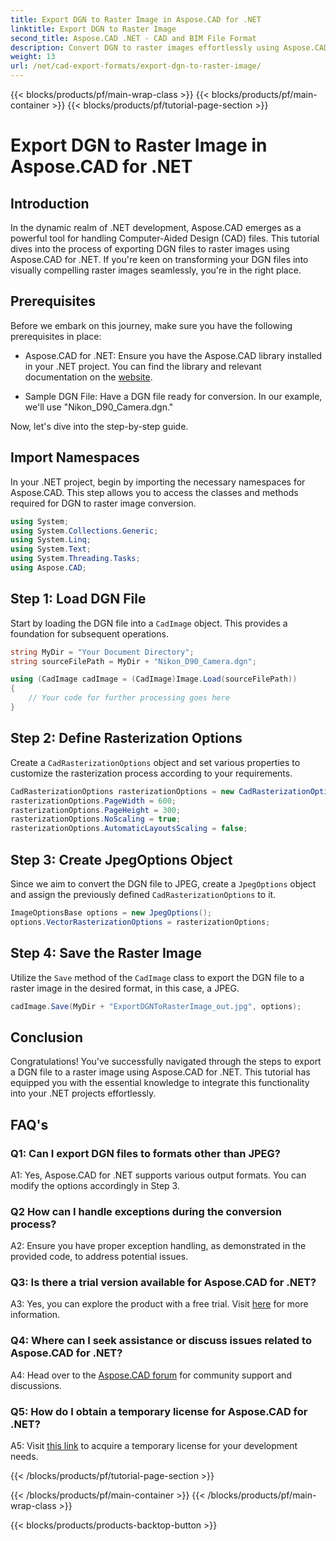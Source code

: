 ```yaml
---
title: Export DGN to Raster Image in Aspose.CAD for .NET
linktitle: Export DGN to Raster Image
second_title: Aspose.CAD .NET - CAD and BIM File Format
description: Convert DGN to raster images effortlessly using Aspose.CAD for .NET. Explore step-by-step guide and unleash the power of .NET in CAD file manipulation.
weight: 13
url: /net/cad-export-formats/export-dgn-to-raster-image/
---
```


{{< blocks/products/pf/main-wrap-class >}}
{{< blocks/products/pf/main-container >}}
{{< blocks/products/pf/tutorial-page-section >}}

# Export DGN to Raster Image in Aspose.CAD for .NET

## Introduction

In the dynamic realm of .NET development, Aspose.CAD emerges as a powerful tool for handling Computer-Aided Design (CAD) files. This tutorial dives into the process of exporting DGN files to raster images using Aspose.CAD for .NET. If you're keen on transforming your DGN files into visually compelling raster images seamlessly, you're in the right place.

## Prerequisites

Before we embark on this journey, make sure you have the following prerequisites in place:

- Aspose.CAD for .NET: Ensure you have the Aspose.CAD library installed in your .NET project. You can find the library and relevant documentation on the [website](https://reference.aspose.com/cad/net/).

- Sample DGN File: Have a DGN file ready for conversion. In our example, we'll use "Nikon_D90_Camera.dgn."

Now, let's dive into the step-by-step guide.

## Import Namespaces

In your .NET project, begin by importing the necessary namespaces for Aspose.CAD. This step allows you to access the classes and methods required for DGN to raster image conversion.

```csharp
using System;
using System.Collections.Generic;
using System.Linq;
using System.Text;
using System.Threading.Tasks;
using Aspose.CAD;
```

## Step 1: Load DGN File

Start by loading the DGN file into a `CadImage` object. This provides a foundation for subsequent operations.

```csharp
string MyDir = "Your Document Directory";
string sourceFilePath = MyDir + "Nikon_D90_Camera.dgn";

using (CadImage cadImage = (CadImage)Image.Load(sourceFilePath))
{
    // Your code for further processing goes here
}
```

## Step 2: Define Rasterization Options

Create a `CadRasterizationOptions` object and set various properties to customize the rasterization process according to your requirements.

```csharp
CadRasterizationOptions rasterizationOptions = new CadRasterizationOptions();
rasterizationOptions.PageWidth = 600;
rasterizationOptions.PageHeight = 300;
rasterizationOptions.NoScaling = true;
rasterizationOptions.AutomaticLayoutsScaling = false;
```

## Step 3: Create JpegOptions Object

Since we aim to convert the DGN file to JPEG, create a `JpegOptions` object and assign the previously defined `CadRasterizationOptions` to it.

```csharp
ImageOptionsBase options = new JpegOptions();
options.VectorRasterizationOptions = rasterizationOptions;
```

## Step 4: Save the Raster Image

Utilize the `Save` method of the `CadImage` class to export the DGN file to a raster image in the desired format, in this case, a JPEG.

```csharp
cadImage.Save(MyDir + "ExportDGNToRasterImage_out.jpg", options);
```

## Conclusion

Congratulations! You've successfully navigated through the steps to export a DGN file to a raster image using Aspose.CAD for .NET. This tutorial has equipped you with the essential knowledge to integrate this functionality into your .NET projects effortlessly.

## FAQ's

### Q1: Can I export DGN files to formats other than JPEG?

A1: Yes, Aspose.CAD for .NET supports various output formats. You can modify the options accordingly in Step 3.

### Q2 How can I handle exceptions during the conversion process?

A2: Ensure you have proper exception handling, as demonstrated in the provided code, to address potential issues.

### Q3: Is there a trial version available for Aspose.CAD for .NET?

A3: Yes, you can explore the product with a free trial. Visit [here](https://releases.aspose.com/) for more information.

### Q4: Where can I seek assistance or discuss issues related to Aspose.CAD for .NET?

A4: Head over to the [Aspose.CAD forum](https://forum.aspose.com/c/cad/19) for community support and discussions.

### Q5: How do I obtain a temporary license for Aspose.CAD for .NET?

A5: Visit [this link](https://purchase.aspose.com/temporary-license/) to acquire a temporary license for your development needs.

{{< /blocks/products/pf/tutorial-page-section >}}

{{< /blocks/products/pf/main-container >}}
{{< /blocks/products/pf/main-wrap-class >}}

{{< blocks/products/products-backtop-button >}}
